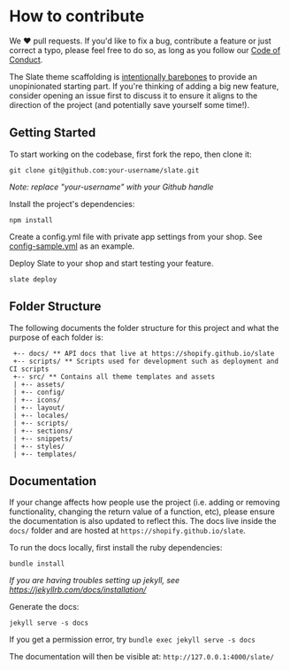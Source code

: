 # How to contribute
We ❤️ pull requests. If you'd like to fix a bug, contribute a feature or
just correct a typo, please feel free to do so, as long as you follow
our [Code of Conduct](https://github.com/Shopify/slate/blob/master/CODE_OF_CONDUCT.md).

The Slate theme scaffolding is [intentionally barebones](https://shopify.github.io/slate/theme/#intentionally-blank)
to provide an unopinionated starting part.  If you're thinking of adding a big 
new feature, consider opening an issue first to discuss it to ensure it aligns to
the direction of the project (and potentially save yourself some time!).

## Getting Started
To start working on the codebase, first fork the repo, then clone it:
```
git clone git@github.com:your-username/slate.git
```
*Note: replace "your-username" with your Github handle*

Install the project's dependencies:
```
npm install
```

Create a config.yml file with private app settings from your shop. See [config-sample.yml](https://github.com/Shopify/slate/blob/master/config-sample.yml) as an example.

Deploy Slate to your shop and start testing your feature.
```
slate deploy
```

## Folder Structure

The following documents the folder structure for this project and what the purpose of each folder is:
```
 +-- docs/ ** API docs that live at https://shopify.github.io/slate
 +-- scripts/ ** Scripts used for development such as deployment and CI scripts
 +-- src/ ** Contains all theme templates and assets
 | +-- assets/
 | +-- config/
 | +-- icons/
 | +-- layout/
 | +-- locales/
 | +-- scripts/
 | +-- sections/
 | +-- snippets/
 | +-- styles/
 | +-- templates/
```

## Documentation
If your change affects how people use the project (i.e. adding or removing
functionality, changing the return value of a function, etc),
please ensure the documentation is also updated to
reflect this. The docs live inside the `docs/` folder and are hosted
at `https://shopify.github.io/slate`.

To run the docs locally, first install the ruby dependencies:
```
bundle install
```
*If you are having troubles setting up jekyll, see https://jekyllrb.com/docs/installation/*

Generate the docs:
```
jekyll serve -s docs
```
If you get a permission error, try `bundle exec jekyll serve -s docs`

The documentation will then be visible at:
`http://127.0.0.1:4000/slate/`
